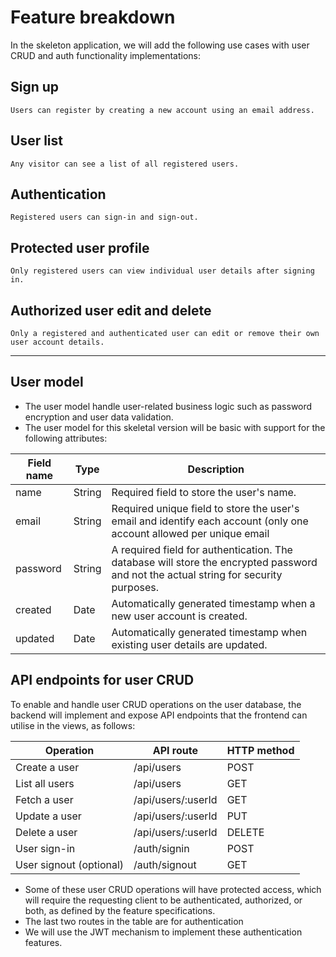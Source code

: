 # Feature breakdown

In the skeleton application, we will add the following use cases with user CRUD and auth functionality implementations:

## Sign up

    Users can register by creating a new account using an email address.

## User list

    Any visitor can see a list of all registered users. 

## Authentication

    Registered users can sign-in and sign-out.

## Protected user profile

    Only registered users can view individual user details after signing in.

## Authorized user edit and delete

    Only a registered and authenticated user can edit or remove their own user account details.

<hr/>

## User model

- The user model handle user-related business logic such as password encryption and user data validation.
- The user model for this skeletal version will be basic with support for the following attributes:

| Field name | Type | Description |
| --- | --- | --- |
| name | String | Required field to store the user's name. |
| email | String | Required unique field to store the user's email and identify each account (only one account allowed per unique email |
| password | String | A required field for authentication. The database will store the encrypted password and not the actual string for security purposes. |
| created | Date | Automatically generated timestamp when a new user account is created. |
| updated | Date | Automatically generated timestamp when existing user details are updated. |

## API endpoints for user CRUD

To enable and handle user CRUD operations on the user database, the backend will implement and expose API endpoints that the frontend can utilise in the views, as follows:

| Operation | API route | HTTP method |
| --- | --- | --- |
| Create a user | /api/users | POST |
| List all users | /api/users | GET |
| Fetch a user | /api/users/:userId | GET |
| Update a user | /api/users/:userId | PUT |
| Delete a user | /api/users/:userId | DELETE |
| User sign-in | /auth/signin | POST |
| User signout (optional) | /auth/signout | GET |

- Some of these user CRUD operations will have protected access, which will require the requesting client to be authenticated, authorized, or both, as defined by the feature specifications.
- The last two routes in the table are for authentication
- We will use the JWT mechanism to implement these authentication features.
